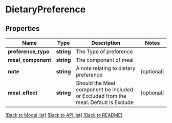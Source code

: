 # DietaryPreference

## Properties
Name | Type | Description | Notes
------------ | ------------- | ------------- | -------------
**preference_type** | **string** | The Type of preference | 
**meal_component** | **string** | The component of meal | 
**note** | **string** | A note relating to dietary preference | [optional] 
**meal_effect** | **string** | Should the Meal component be Included or Excluded from the meal. Default is Exclude | [optional] 

[[Back to Model list]](../README.md#documentation-for-models) [[Back to API list]](../README.md#documentation-for-api-endpoints) [[Back to README]](../README.md)


